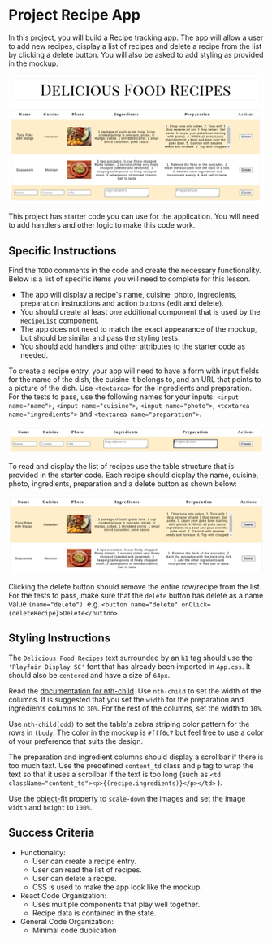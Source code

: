 # Project Recipe App

In this project, you will build a Recipe tracking app. The app will allow a user to add new recipes, display a list of recipes and delete a recipe from the list by clicking a delete button. You will also be asked to add styling as provided in the mockup.

![Example Layout](https://github.com/gabrielsanchez/erddiagram/blob/main/deliciousfoods.png?raw=true)

This project has starter code you can use for the application. You will need to add handlers and other logic to make this code work.

## Specific Instructions

Find the `TODO` comments in the code and create the necessary functionality. Below is a list of specific items you will need to complete for this lesson.

- The app will display a recipe's name, cuisine, photo, ingredients, preparation instructions and action buttons (edit and delete).
- You should create at least one additional component that is used by the `RecipeList` component.
- The app does not need to match the exact appearance of the mockup, but should be similar and pass the styling tests.
- You should add handlers and other attributes to the starter code as needed.

To create a recipe entry, your app will need to have a form with input fields for the name of the dish, the cuisine it belongs to, and an URL that points to a picture of the dish. Use `<textarea>` for the ingredients and preparation. For the tests to pass, use the following names for your inputs: `<input name="name">`, `<input name="cuisine">`, `<input name="photo">`, `<textarea name="ingredients">` and `<textarea name="preparation">`.

![Input Area](https://github.com/gabrielsanchez/erddiagram/blob/main/create-recipe.png?raw=true)

To read and display the list of recipes use the table structure that is provided in the starter code. Each recipe should display the name, cuisine, photo, ingredients, preparation and a delete button as shown below:

![recipe Area](https://github.com/gabrielsanchez/erddiagram/blob/main/recipeapplist.png?raw=true)

Clicking the delete button should remove the entire row/recipe from the list. For the tests to pass, make sure that the `delete` button has delete as a name value `(name="delete")`. e.g. `<button name="delete" onClick={deleteRecipe}>Delete</button>`.

## Styling Instructions

The `Delicious Food Recipes` text surrounded by an `h1` tag should use the `'Playfair Display SC'` font that has already been imported in `App.css`. It should also be `centered` and have a size of `64px`.

Read the [documentation for nth-child](https://developer.mozilla.org/en-US/docs/Web/CSS/:nth-child). Use `nth-child` to set the width of the columns. It is suggested that you set the `width` for the preparation and ingredients columns to `30%`. For the rest of the columns, set the width to `10%`.

Use `nth-child(odd)` to set the table's zebra striping color pattern for the rows in `tbody`. The color in the mockup is `#fff0c7` but feel free to use a color of your preference that suits the design.

The preparation and ingredient columns should display a scrollbar if there is too much text. Use the predefined `content_td` class and `p` tag to wrap the text so that it uses a scrollbar if the text is too long (such as `<td className="content_td"><p>{(recipe.ingredients)}</p></td>` ).

Use the [object-fit](https://developer.mozilla.org/en-US/docs/Web/CSS/object-fit) property to `scale-down` the images and set the image `width` and `height` to `100%`.

## Success Criteria

- Functionality:
    * User can create a recipe entry.
    * User can read the list of recipes.
    * User can delete a recipe.
    * CSS is used to make the app look like the mockup.
- React Code Organization:
    * Uses multiple components that play well together.
    * Recipe data is contained in the state.
- General Code Organization:
    * Minimal code duplication
